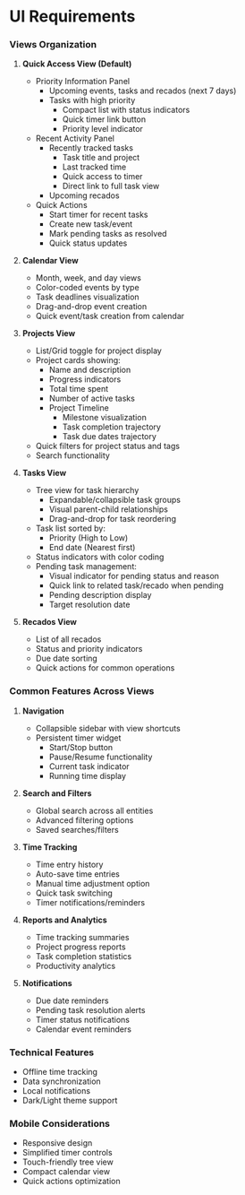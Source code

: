 # UI Requirements

### Views Organization
1. **Quick Access View (Default)**
   - Priority Information Panel
     - Upcoming events, tasks and recados (next 7 days)
     - Tasks with high priority
       - Compact list with status indicators
       - Quick timer link button
       - Priority level indicator
   - Recent Activity Panel
     - Recently tracked tasks
       - Task title and project
       - Last tracked time
       - Quick access to timer
       - Direct link to full task view
     - Upcoming recados
   - Quick Actions
     - Start timer for recent tasks
     - Create new task/event
     - Mark pending tasks as resolved
     - Quick status updates

2. **Calendar View**
   - Month, week, and day views
   - Color-coded events by type
   - Task deadlines visualization
   - Drag-and-drop event creation
   - Quick event/task creation from calendar

3. **Projects View**
   - List/Grid toggle for project display
   - Project cards showing:
     - Name and description
     - Progress indicators
     - Total time spent
     - Number of active tasks
     - Project Timeline
       - Milestone visualization
       - Task completion trajectory
       - Task due dates trajectory
   - Quick filters for project status and tags
   - Search functionality

4. **Tasks View**
   - Tree view for task hierarchy
     - Expandable/collapsible task groups
     - Visual parent-child relationships
     - Drag-and-drop for task reordering
   - Task list sorted by:
     - Priority (High to Low)
     - End date (Nearest first)
   - Status indicators with color coding
   - Pending task management:
     - Visual indicator for pending status and reason
     - Quick link to related task/recado when pending
     - Pending description display
     - Target resolution date

5. **Recados View**
   - List of all recados
   - Status and priority indicators
   - Due date sorting
   - Quick actions for common operations

### Common Features Across Views
1. **Navigation**
   - Collapsible sidebar with view shortcuts
   - Persistent timer widget
     - Start/Stop button
     - Pause/Resume functionality
     - Current task indicator
     - Running time display

2. **Search and Filters**
   - Global search across all entities
   - Advanced filtering options
   - Saved searches/filters

3. **Time Tracking**
   - Time entry history
   - Auto-save time entries
   - Manual time adjustment option
   - Quick task switching
   - Timer notifications/reminders

4. **Reports and Analytics**
   - Time tracking summaries
   - Project progress reports
   - Task completion statistics
   - Productivity analytics

5. **Notifications**
   - Due date reminders
   - Pending task resolution alerts
   - Timer status notifications
   - Calendar event reminders

### Technical Features
- Offline time tracking
- Data synchronization
- Local notifications
- Dark/Light theme support

### Mobile Considerations
- Responsive design
- Simplified timer controls
- Touch-friendly tree view
- Compact calendar view
- Quick actions optimization
